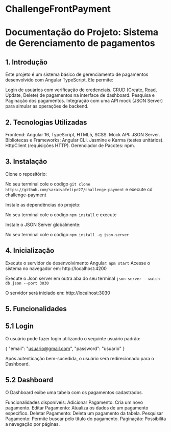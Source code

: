 # ChallengeFrontPayment

# Documentação do Projeto: Sistema de Gerenciamento de pagamentos

## 1. Introdução
Este projeto é um sistema básico de gerenciamento de pagamentos desenvolvido com Angular TypeScript. Ele permite:

Login de usuários com verificação de credenciais.
CRUD (Create, Read, Update, Delete) de pagamentos na interface de dashboard.
Pesquisa e Paginação dos pagamentos.
Integração com uma API mock (JSON Server) para simular as operações de backend.


## 2. Tecnologias Utilizadas
Frontend: Angular 16, TypeScript, HTML5, SCSS.
Mock API: JSON Server.
Bibliotecas e Frameworks:
Angular CLI.
Jasmine e Karma (testes unitários).
HttpClient (requisições HTTP).
Gerenciador de Pacotes: npm.

## 3. Instalação
Clone o repositório:

No seu terminal
cole o código  `git clone https://github.com/saraivafelipe27/challenge-payment` e execute
cd challenge-payment

Instale as dependências do projeto:

No seu terminal
cole o código
`npm install` e execute

Instale o JSON Server globalmente:

No seu terminal
cole o código
`npm install -g json-server`


## 4. Inicialização

Execute o servidor de desenvolvimento Angular:
`npm start`
Acesse o sistema no navegador em:
http://localhost:4200


Execute o Json server em outra aba do seu terminal
`json-server --watch db.json --port 3030`

O servidor será iniciado em:
http://localhost:3030


## 5. Funcionalidades

## 5.1 Login
O usuário pode fazer login utilizando o seguinte usuário padrão:

{
  "email": "usuario@gmail.com",
  "password": "usuario"
}

Após autenticação bem-sucedida, o usuário será redirecionado para o Dashboard.

## 5.2 Dashboard

O Dashboard exibe uma tabela com os pagamentos cadastrados.

Funcionalidades disponíveis:
Adicionar Pagamento: Cria um novo pagamento.
Editar Pagamento: Atualiza os dados de um pagamento específico.
Deletar Pagamento: Deleta um pagamento da tabela.
Pesquisar Pagamento: Permite buscar pelo título do pagamento.
Paginação: Possibilita a navegação por páginas.
